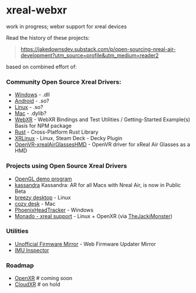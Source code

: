 # xreal-webxr

work in progress; webxr support for xreal devices

Read the history of these projects:

> https://jakedownsdev.substack.com/p/open-sourcing-nreal-air-development?utm_source=profile&utm_medium=reader2

based on combined effort of:

### Community Open Source Xreal Drivers:

- [Windows](https://github.com/MSmithDev/AirAPI_Windows) - .dll
- [Android](https://github.com/SARankDirector-Minecraft/XR-android-driver) - .so?
- [Linux](https://gitlab.com/TheJackiMonster/nrealAirLinuxDriver) - .so?
- [Mac](https://gitlab.com/DanBurkhardt/nrealAirLinuxDriver/-/tree/main) - .dylib?
- [WebXR](https://github.com/jakedowns/xreal-webxr) - WebXR Bindings and Test Utilities / Getting-Started Example(s) Basis for NPM package
- [Rust](https://github.com/badicsalex/ar-drivers-rs) - Cross-Platform Rust Library
- [XRLinux](https://github.com/wheaney/XRLinuxDriver) - Linux, Steam Deck - Decky Plugin
- [OpenVR-xrealAirGlassesHMD](https://github.com/wheaney/OpenVR-xrealAirGlassesHMD) - OpenVR driver for xReal Air Glasses as a HMD

### Projects using Open Source Xreal Drivers

- [OpenGL demo program](https://github.com/abls/real-air)
- [kassandra](https://www.youtube.com/watch?v=7pH2VvUTZIQ) Kassandra: AR for all Macs with Nreal Air, is now in Public Beta
- [breezy desktop](https://github.com/wheaney/breezy-desktop) - Linux
- [cozy desk](https://cozydesk.space/download/) - Mac
- [PhoenixHeadTracker](https://github.com/iVideoGameBoss/PhoenixHeadTracker/releases) - Windows
- [Monado - xreal support](https://gitlab.freedesktop.org/monado/monado/-/tree/main/src/xrt/drivers/nreal_air) - Linux + OpenXR (via [TheJackiMonster](https://gitlab.com/TheJackiMonster))

### Utilities

- [Unofficial Firmware Mirror](https://air.msmithdev.com/) - Web Firmware Updater Mirror
- [IMU Inspector](https://github.com/abls/imu-inspector) 



### Roadmap

- [OpenXR](#coming-soon) # coming soon
- [CloudXR](#on-hold) # on hold


